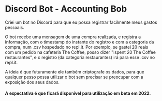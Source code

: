 # Discord Bot - Accounting Bob

Criei um bot no Discord para que eu possa registrar facilmente meus gastos pessoais. 

O bot recebe uma mensagem de uma compra realizada, e registra a informação, com o timestamp do instante do registro e com a categoria da compra, num .csv hospedado no repl.it. Por exemplo, se gastei 20 reais com um pedido na cafeteria The Coffee, posso dizer "!spent 20 The Coffee restaurantes", e o registro (da categoria restaurantes) irá para esse .csv no repl.it. 

A ideia é que futuramente ele também criptografe os dados, para que qualquer pesso possa utilizar o bot sem precisar se preocupar com a exposição dos seus dados. 

#### A expectativa é que ficará disponível para utilização em beta em 2022.
